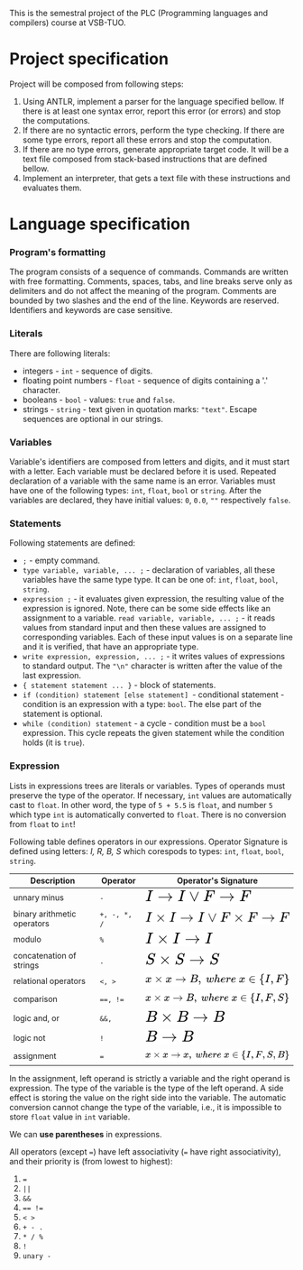 This is the semestral project of the PLC (Programming languages and compilers) course at VSB-TUO.

# Project specification
Project will be composed from following steps:

1. Using ANTLR, implement a parser for the language specified bellow. If there is at least one syntax error, report this error (or errors) and stop the computations.
2. If there are no syntactic errors, perform the type checking. If there are some type errors, report all these errors and stop the computation.
3. If there are no type errors, generate appropriate target code. It will be a text file composed from stack-based instructions that are defined bellow.
4. Implement an interpreter, that gets a text file with these instructions and evaluates them.

# Language specification
### Program's formatting
The program consists of a sequence of commands. Commands are written with free formatting. Comments, spaces, tabs, and line breaks serve only as delimiters and do not affect the meaning of the program. Comments are bounded by two slashes and the end of the line. Keywords are reserved. Identifiers and keywords are case sensitive.

### Literals
There are following literals:

- integers - `int` - sequence of digits.
- floating point numbers - `float` - sequence of digits containing a '.' character.
- booleans - `bool` - values: `true` and `false`.
- strings - `string` - text given in quotation marks: `"text"`. Escape sequences are optional in our strings.

### Variables
Variable's identifiers are composed from letters and digits, and it must start with a letter. Each variable must be declared before it is used. Repeated declaration of a variable with the same name is an error. Variables must have one of the following types: `int`, `float`, `bool` or `string`. After the variables are declared, they have initial values: `0`, `0.0`, `""` respectively `false`.

### Statements
Following statements are defined:

- `;` - empty command.
- `type variable, variable, ... ;` - declaration of variables, all these variables have the same type type. It can be one of: `int`, `float`, `bool`, `string`.
- `expression ;` - it evaluates given expression, the resulting value of the expression is ignored. Note, there can be some side effects like an assignment to a variable.
`read variable, variable, ... ;` - it reads values ​​from standard input and then these values are assigned to corresponding variables. Each of these input values is on a separate line and it is verified, that have an appropriate type.
- `write expression, expression, ... ;` - it writes values of expressions to standard output. The `"\n"` character is written after the value of the last expression.
- `{ statement statement ... }` - block of statements.
- `if (condition) statement [else statement] `- conditional statement - condition is an expression with a type: `bool`. The else part of the statement is optional.
- `while (condition) statement` - a cycle - condition must be a `bool` expression. This cycle repeats the given statement while the condition holds (it is `true`).

### Expression
Lists in expressions trees are literals or variables. Types of operands must preserve the type of the operator. If necessary, `int` values are automatically cast to `float`. In other word, the type of `5 + 5.5` is `float`, and number `5` which type `int` is automatically converted to `float`. There is no conversion from `float` to `int`!

Following table defines operators in our expressions. Operator Signature is defined using letters: *I, R, B, S* which corespods to types: `int`, `float`, `bool`, `string`.

| Description | Operator | Operator's Signature |
| ----------- | ----------- | ----------- |
| unnary minus | `-` | ![unary minus](signatures/unary_minus.svg) |
| binary arithmetic operators | `+, -, *, /` | ![binary arithmetic operators](signatures/binary%20arithmetic%20operators.svg)|
| modulo | `%` | ![modulo](signatures/modulo.svg)
| concatenation of strings | `.` | ![concatenation of strings](signatures/concatenation%20of%20strings.svg)
| relational operators | `<, >` | ![relational operators](signatures/relational%20operators.svg)
| comparison | `==, !=` | ![relational operators](signatures/comparison.svg)
| logic and, or | `&&,` | ![logic and, or](signatures/logic%20and,%20or.svg)
| logic not | `!` | ![logic not](signatures/logic%20not.svg)
| assignment | `=` | ![assignment](signatures/assignment.svg)

In the assignment, left operand is strictly a variable and the right operand is expression. The type of the variable is the type of the left operand. A side effect is storing the value on the right side into the variable. The automatic conversion cannot change the type of the variable, i.e., it is impossible to store `float` value in `int` variable.

We can **use parentheses** in expressions.

All operators (except `=`) have left associativity (`=` have right associativity), and their priority is (from lowest to highest):
1. `=`
2. `||`
3. `&&`
4. `== !=`
5. `< >`
6. `+ - .`
7. `* / %`
7. `!`
9. `unary -`

